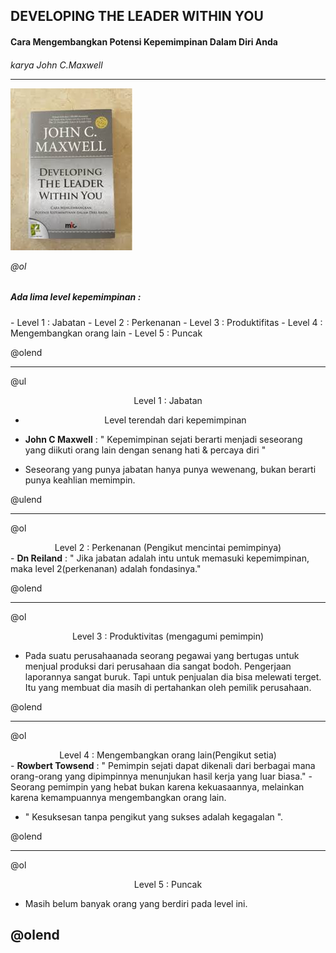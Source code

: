 ## DEVELOPING THE LEADER WITHIN YOU

<h4> Cara Mengembangkan Potensi Kepemimpinan Dalam Diri Anda</h4>
<h6> karya John C.Maxwell

---

![Flux explaned](https://raw.githubusercontent.com/soedarhana/TRYrepository/master/Presentasi.jpg)

@ol

<h5>Ada lima level kepemimpinan :</h5>
- Level 1 : Jabatan
- Level 2 : Perkenanan
- Level 3 : Produktifitas
- Level 4 : Mengembangkan orang lain
- Level 5 : Puncak

@olend

---

@ul
<center>Level 1 : Jabatan</center>

- <center>Level terendah dari kepemimpinan</center>


- <strong>John C Maxwell</strong> : " Kepemimpinan sejati berarti menjadi seseorang yang diikuti orang lain dengan senang hati & percaya diri "
- Seseorang yang punya jabatan hanya punya wewenang, bukan berarti punya keahlian memimpin.

@ulend

---

@ol
<center>Level 2 : Perkenanan (Pengikut mencintai pemimpinya)</center>
- <b>Dn Reiland</b> : " Jika jabatan adalah intu untuk memasuki kepemimpinan, maka level 2(perkenanan) adalah fondasinya."

@olend

---

@ol
<center>Level 3 : Produktivitas (mengagumi pemimpin)</center>

- Pada suatu perusahaanada seorang pegawai yang bertugas untuk menjual produksi dari perusahaan dia sangat bodoh. Pengerjaan laporannya sangat buruk. Tapi untuk penjualan dia bisa melewati terget. Itu yang membuat dia masih di pertahankan oleh pemilik perusahaan.

@olend

---

@ol

<center>Level 4 : Mengembangkan orang lain(Pengikut setia)</center>
- <b>Rowbert Towsend</b> : " Pemimpin sejati dapat dikenali dari berbagai mana orang-orang yang dipimpinnya menunjukan hasil kerja yang luar biasa." 
- Seorang pemimpin yang hebat bukan karena kekuasaannya, melainkan karena kemampuannya mengembangkan orang lain. 

- " Kesuksesan tanpa pengikut yang sukses adalah kegagalan ".

@olend

---
 
@ol

<center>Level 5 : Puncak</center>

- Masih belum banyak orang yang berdiri pada level ini.

@olend
---
